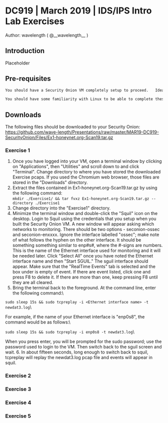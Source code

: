 # DC919  |  March 2019  |  IDS/IPS Intro Lab Exercises
Author: wavelength  ( @\_\_wavelength\_\_ )

## Introduction
Placeholder

## Pre-requisites
```sh
You should have a Security Onion VM completely setup to proceed.   Ideally, you would have a snapshot of the fresh install that you can revert to between exercises.\

You should have some familiarity with Linux to be able to complete these exercises.   Some step-by-step instructions are provided to familiarize you with Security Onion or to ensure that exercises work as intended.
```

## Downloads
The following files should be downloaded to your Security Onion:\
https://github.com/wave-length/Presentations/raw/master/MAR19-DC919-SecurityOnion/Files/Ex1-honeynet.org-Scan19.tar.gz

### Exercise 1
1. Once you have logged into your VM, open a terminal window by clicking on "Applications", then "Utilities" and scroll down to and click "Terminal".   Change directory to where you have stored the downloaded Exercise pcaps.   If you used the Chromium web browser, those files are stored in the "Downloads" directory.
2. Extract the files contained in Ex1-honeynet.org-Scan19.tar.gz by using the following command:\
  `mkdir ./Exercise1/ && tar fvxz Ex1-honeynet.org-Scan19.tar.gz --directory ./Exercise1`
3. Change directory into the "Exercise1" directory.
4. Minimize the terminal window and double-click the "Squil" icon on the desktop.   Login to Squil using the credentials that you setup when you built the Security Onion VM.  A new window will appear asking which networks to monitoring.   There should be two options - seconion-ossec and seconion-enxxxx.   Ignore the interface labelled "ossec"; make note of what follows the hyphen on the other interface.   It should be something something similar to enp#s#, where the #-signs are numbers.  This is the name of the Ethernet interface used for monitoring and it will be needed later.   Click "Select All" once you have noted the Ethernet interface name and then "Start SGUIL."  The sguil interface should appear.   Make sure that the "RealTime Events" tab is selected and the box under is empty of event.   If there are event listed, click one and press F8 to delete it.   If there are more than one, keep pressing F8 until they are all cleared.
5. Bring the terminal back to the foreground.   At the command line, enter the following command:\

  `sudo sleep 15s && sudo tcpreplay -i <Ethernet interface name> -t newdat3.log`\
  
For example, if the name of your Ethernet interface is "enp0s8", the command would be as follows:\

  `sudo sleep 15s && sudo tcpreplay -i enp0s8 -t newdat3.log`\
  
When you press enter, you will be prompted for the sudo password; use the password used to login to the VM.   Then switch back to the sguil screen and wait.
6. In about fifteen seconds, long enough to switch back to squil, tcpreplay will replay the newdat3.log pcap file and events will appear in squil.
  
### Exercise 2

### Exercise 3

### Exercise 4

### Exercise 5
